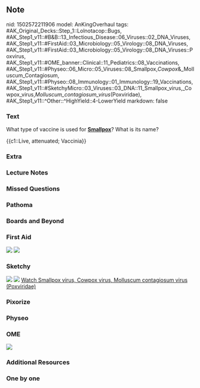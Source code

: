## Note
nid: 1502572211906
model: AnKingOverhaul
tags: #AK_Original_Decks::Step_1::Lolnotacop::Bugs, #AK_Step1_v11::#B&B::13_Infectious_Disease::06_Viruses::02_DNA_Viruses, #AK_Step1_v11::#FirstAid::03_Microbiology::05_Virology::08_DNA_Viruses, #AK_Step1_v11::#FirstAid::03_Microbiology::05_Virology::08_DNA_Viruses::Poxvirus, #AK_Step1_v11::#OME_banner::Clinical::11_Pediatrics::08_Vaccinations, #AK_Step1_v11::#Physeo::06_Micro::05_Viruses::08_Smallpox,_Cowpox_&_Molluscum_Contagiosum, #AK_Step1_v11::#Physeo::08_Immunology::01_Immunology::19_Vaccinations, #AK_Step1_v11::#SketchyMicro::03_Viruses::03_DNA::11_Smallpox_virus,_Cowpox_virus,_Molluscum_contagiosum_virus_(Poxviridae), #AK_Step1_v11::^Other::^HighYield::4-LowerYield
markdown: false

### Text
What type of vaccine is used for <u style=
"font-weight: bold;">Smallpox</u>? What is its name?
<div>
  {{c1::Live, attenuated; Vaccinia}}
</div>

### Extra


### Lecture Notes


### Missed Questions


### Pathoma


### Boards and Beyond


### First Aid
<img src="tmp7gvqpyw1.png"> <img src="tmp582zx8dk.png">

### Sketchy
<img src="paste-40742059769859.jpg"> <img src=
"paste-57ba0456d05b2e6d5a3a5fa9f1142f71409e0ea3.png"> <a href=
"https://dashboard.sketchy.com/study/medical/courses/medical-microbiology/units/medical-microbiology-viruses/videos/medical-microbiology-viruses-dna-viruses-smallpox-virus-cowpox-virus-molluscum-contagiosum-virus-poxviridae?utm_source=anki&utm_medium=partnership&utm_campaign=february_update&utm_content=medical">
Watch Smallpox virus, Cowpox virus, Molluscum contagiosum virus
(Poxviridae)</a>

### Pixorize


### Physeo


### OME
<div class="ome-widget">
  <a href=
  "https://onlinemeded.org/spa/pediatrics/vaccinations/acquire?ref=anki">
  <img src="_OME_AnkiFlashcards_Lesson_6.png"></a>
</div>

### Additional Resources


### One by one

